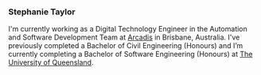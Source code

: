 ### Stephanie Taylor

I'm currently working as a Digital Technology Engineer in the Automation and Software Development Team at [Arcadis](https://www.arcadis.com/) in Brisbane, Australia. I've previously completed a Bachelor of Civil Engineering (Honours) and I’m currently completing a Bachelor of Software Engineering (Honours) at [The University of Queensland](https://www.uq.edu.au/).
